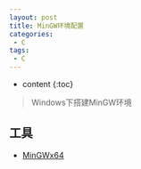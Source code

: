 ```yaml
---
layout: post
title: MinGW环境配置
categories: 
 - C
tags:
 - C
---
```


* content
{:toc}

> Windows下搭建MinGW环境




## 工具

* [MinGWx64](http://mingw-w64.org/doku.php/start)



